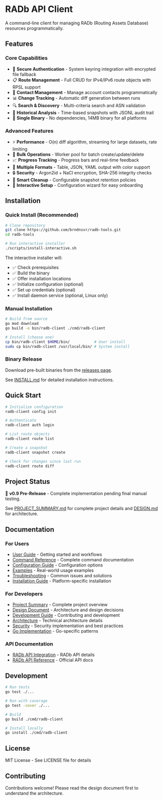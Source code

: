 # RADb API Client

A command-line client for managing RADb (Routing Assets Database) resources programmatically.

## Features

### Core Capabilities
- 🔐 **Secure Authentication** - System keyring integration with encrypted file fallback
- 📋 **Route Management** - Full CRUD for IPv4/IPv6 route objects with RPSL support
- 👥 **Contact Management** - Manage account contacts programmatically
- 📊 **Change Tracking** - Automatic diff generation between runs
- 🔍 **Search & Discovery** - Multi-criteria search and ASN validation
- 📝 **Historical Analysis** - Time-based snapshots with JSONL audit trail
- 🚀 **Single Binary** - No dependencies, 14MB binary for all platforms

### Advanced Features
- ⚡ **Performance** - O(n) diff algorithm, streaming for large datasets, rate limiting
- 🔄 **Bulk Operations** - Worker pool for batch create/update/delete
- 📈 **Progress Tracking** - Progress bars and real-time feedback
- 🎨 **Multiple Formats** - Table, JSON, YAML output with color support
- 🔒 **Security** - Argon2id + NaCl encryption, SHA-256 integrity checks
- 🧹 **Smart Cleanup** - Configurable snapshot retention policies
- 🔧 **Interactive Setup** - Configuration wizard for easy onboarding

## Installation

### Quick Install (Recommended)

```bash
# Clone repository
git clone https://github.com/brndnsvr/radb-tools.git
cd radb-tools

# Run interactive installer
./scripts/install-interactive.sh
```

The interactive installer will:
- ✅ Check prerequisites
- ✅ Build the binary
- ✅ Offer installation locations
- ✅ Initialize configuration (optional)
- ✅ Set up credentials (optional)
- ✅ Install daemon service (optional, Linux only)

### Manual Installation

```bash
# Build from source
go mod download
go build -o bin/radb-client ./cmd/radb-client

# Install (choose one)
cp bin/radb-client $HOME/bin/           # User install
sudo cp bin/radb-client /usr/local/bin/ # System install
```

### Binary Release

Download pre-built binaries from the [releases page](https://github.com/brndnsvr/radb-tools/releases).

See [INSTALL.md](INSTALL.md) for detailed installation instructions.

## Quick Start

```bash
# Initialize configuration
radb-client config init

# Authenticate
radb-client auth login

# List route objects
radb-client route list

# Create a snapshot
radb-client snapshot create

# Check for changes since last run
radb-client route diff
```

## Project Status

🧪 **v0.9 Pre-Release** - Complete implementation pending final manual testing.

See [PROJECT_SUMMARY.md](PROJECT_SUMMARY.md) for complete project details and [DESIGN.md](DESIGN.md) for architecture.

## Documentation

### For Users
- [User Guide](docs/USER_GUIDE.md) - Getting started and workflows
- [Command Reference](docs/COMMANDS.md) - Complete command documentation
- [Configuration Guide](docs/CONFIGURATION.md) - Configuration options
- [Examples](docs/EXAMPLES.md) - Real-world usage examples
- [Troubleshooting](docs/TROUBLESHOOTING.md) - Common issues and solutions
- [Installation Guide](INSTALL.md) - Platform-specific installation

### For Developers
- [Project Summary](PROJECT_SUMMARY.md) - Complete project overview
- [Design Document](DESIGN.md) - Architecture and design decisions
- [Development Guide](docs/DEVELOPMENT.md) - Contributing and development
- [Architecture](docs/ARCHITECTURE.md) - Technical architecture details
- [Security](docs/SECURITY.md) - Security implementation and best practices
- [Go Implementation](GO_IMPLEMENTATION.md) - Go-specific patterns

### API Documentation
- [RADb API Integration](docs/API_INTEGRATION.md) - RADb API details
- [RADb API Reference](https://api.radb.net/docs.html) - Official API docs

## Development

```bash
# Run tests
go test ./...

# Run with coverage
go test -cover ./...

# Build
go build ./cmd/radb-client

# Install locally
go install ./cmd/radb-client
```

## License

MIT License - See LICENSE file for details

## Contributing

Contributions welcome! Please read the design document first to understand the architecture.
